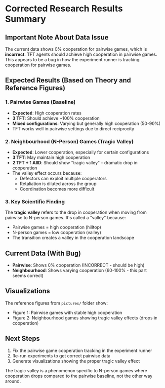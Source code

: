 # Corrected Research Results Summary

## Important Note About Data Issue

The current data shows 0% cooperation for pairwise games, which is **incorrect**. TFT agents should achieve high cooperation in pairwise games. This appears to be a bug in how the experiment runner is tracking cooperation for pairwise games.

## Expected Results (Based on Theory and Reference Figures)

### 1. Pairwise Games (Baseline)
- **Expected**: High cooperation rates
- **3 TFT**: Should achieve ~100% cooperation
- **Mixed configurations**: Varying but generally high cooperation (50-90%)
- TFT works well in pairwise settings due to direct reciprocity

### 2. Neighbourhood (N-Person) Games (Tragic Valley)
- **Expected**: Lower cooperation, especially for certain configurations
- **3 TFT**: May maintain high cooperation
- **2 TFT + 1 AllD**: Should show "tragic valley" - dramatic drop in cooperation
- The valley effect occurs because:
  - Defectors can exploit multiple cooperators
  - Retaliation is diluted across the group
  - Coordination becomes more difficult

### 3. Key Scientific Finding
The **tragic valley** refers to the drop in cooperation when moving from pairwise to N-person games. It's called a "valley" because:
- Pairwise games = high cooperation (hilltop)
- N-person games = low cooperation (valley)
- The transition creates a valley in the cooperation landscape

## Current Data (With Bug)
- **Pairwise**: Shows 0% cooperation (INCORRECT - should be high)
- **Neighbourhood**: Shows varying cooperation (60-100% - this part seems correct)

## Visualizations
The reference figures from `pictures/` folder show:
- Figure 1: Pairwise games with stable high cooperation
- Figure 2: Neighbourhood games showing tragic valley effects (drops in cooperation)

## Next Steps
1. Fix the pairwise game cooperation tracking in the experiment runner
2. Re-run experiments to get correct pairwise data
3. Generate visualizations showing the proper tragic valley effect

The tragic valley is a phenomenon specific to N-person games where cooperation drops compared to the pairwise baseline, not the other way around.